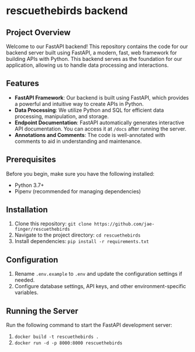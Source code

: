 # rescuethebirds backend
## Project Overview

Welcome to our FastAPI backend! This repository contains the code for our backend server built using FastAPI, a modern, fast, web framework for building APIs with Python. This backend serves as the foundation for our application, allowing us to handle data processing and interactions.

## Features

- **FastAPI Framework**: Our backend is built using FastAPI, which provides a powerful and intuitive way to create APIs in Python.
- **Data Processing**: We utilize Python and SQL for efficient data processing, manipulation, and storage.
- **Endpoint Documentation**: FastAPI automatically generates interactive API documentation. You can access it at `/docs` after running the server.
- **Annotations and Comments**: The code is well-annotated with comments to aid in understanding and maintenance.

## Prerequisites

Before you begin, make sure you have the following installed:

- Python 3.7+
- Pipenv (recommended for managing dependencies)

## Installation

1. Clone this repository: `git clone https://github.com/jae-finger/rescuethebirds`
2. Navigate to the project directory: `cd rescuethebirds`
3. Install dependencies: `pip install -r requirements.txt`

## Configuration

1. Rename `.env.example` to `.env` and update the configuration settings if needed.
2. Configure database settings, API keys, and other environment-specific variables.

## Running the Server

Run the following command to start the FastAPI development server:
1. `docker build -t rescuethebirds .`
2. `docker run -d -p 8000:8000 rescuethebirds`